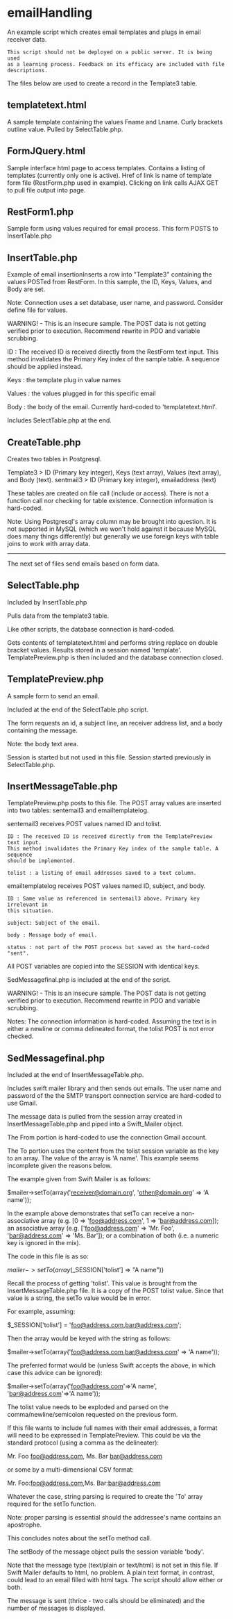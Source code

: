 emailHandling
=============
An example script which creates email templates and plugs in email receiver data.

```
This script should not be deployed on a public server. It is being used
as a learning process. Feedback on its efficacy are included with file
descriptions.
```


The files below are used to create a record in the Template3 table.

templatetext.html
-----------------
A sample template containing the values Fname and Lname. Curly brackets outline
value. Pulled by SelectTable.php.

FormJQuery.html
---------------
Sample interface html page to access templates. Contains a listing of templates
(currently only one is active). Href of link is name of template form file
(RestForm.php used in example). Clicking on link calls AJAX GET to pull file
output into page.

RestForm1.php
-------------
Sample form using values required for email process.
This form POSTS to InsertTable.php


InsertTable.php
---------------
Example of email insertionInserts a row into "Template3" containing the values
POSTed from RestForm. In this sample, the ID, Keys, Values, and Body are set.

Note: Connection uses a set database, user name, and password. Consider define
file for values.

WARNING! - This is an insecure sample. The POST data is not getting verified prior
to execution. Recommend rewrite in PDO and variable scrubbing.

ID : The received ID is received directly from the RestForm text input. This
method invalidates the Primary Key index of the sample table. A sequence should
be applied instead.

Keys : the template plug in value names

Values : the values plugged in for this specific email

Body : the body of the email. Currently hard-coded to 'templatetext.html'.

Includes SelectTable.php at the end.


CreateTable.php
---------------
Creates two tables in Postgresql.

Template3 > ID (Primary key integer), Keys (text array), Values (text array),
            and Body (text).
sentmail3 > ID (Primary key integer), emailaddress (text)

These tables are created on file call (include or access).
There is not a function call nor checking for table existence. Connection
information is hard-coded.

Note: Using Postgresql's array column may be brought into question. It is not
supported in MySQL (which we won't hold against it because MySQL does many
things differently) but generally we use foreign keys with table joins to
work with array data.

------------------------------------------------------------------------------

The next set of files send emails based on form data.

SelectTable.php
---------------
Included by InsertTable.php

Pulls data from the template3 table.

Like other scripts, the database connection is hard-coded.

Gets contents of templatetext.html and performs string replace on double bracket
values. Results stored in a session named 'template'.  TemplatePreview.php is
then included and the database connection closed.


TemplatePreview.php
-------------------
A sample form to send an email.

Included at the end of the SelectTable.php script.

The form requests an id, a subject line, an receiver address list, and a body
containing the message.

Note: the body text area.

Session is started but not used in this file. Session started previously in
SelectTable.php.


InsertMessageTable.php
----------------------

TemplatePreview.php posts to this file. The POST array values are inserted into
two tables: sentemail3 and emailtemplatelog.

sentemail3 receives POST values named ID and tolist.

    ID : The received ID is received directly from the TemplatePreview text input.
    This method invalidates the Primary Key index of the sample table. A sequence
    should be implemented.

    tolist : a listing of email addresses saved to a text column.

emailtemplatelog receives POST values named ID, subject, and body.

    ID : Same value as referenced in sentemail3 above. Primary key irrelevant in
    this situation.

    subject: Subject of the email.

    body : Message body of email.

    status : not part of the POST process but saved as the hard-coded "sent".

All POST variables are copied into the SESSION with identical keys.

SedMessagefinal.php is included at the end of the script.

WARNING! - This is an insecure sample. The POST data is not getting verified prior
to execution. Recommend rewrite in PDO and variable scrubbing.

Notes:
The connection information is hard-coded.
Assuming the text is in either a newline or comma delineated format, the tolist
POST is not error checked.


SedMessagefinal.php
-------------------
Included at the end of InsertMessageTable.php.

Includes swift mailer library and then sends out emails. The user name and
password of the the SMTP transport connection service are hard-coded to use Gmail.

The message data is pulled from the session array created in InsertMessageTable.php
and piped into a Swift_Mailer object.

The From portion is hard-coded to use the connection Gmail account.

The To portion uses the content from the tolist session variable as the key to
an array. The value of the array is 'A name'. This example seems incomplete given
the reasons below.

The example given from Swift Mailer is as follows:

$mailer->setTo(array('receiver@domain.org', 'other@domain.org' => 'A name'));

In the example above demonstrates that setTo can receive a non-associative array
(e.g. [0 => 'foo@address.com', 1 => 'bar@address.com]);
an associative array
(e.g. ['foo@address.com' => 'Mr. Foo', 'bar@address.com' => 'Ms. Bar']);
or a combination of both (i.e. a numeric key is ignored in the mix).

The code in this file is as so:

$mailer->setTo(array($_SESSION['tolist'] => "A name"))

Recall the process of getting 'tolist'. This value is brought from the
InsertMessageTable.php file. It is a copy of the POST tolist value. Since that
value is a string, the setTo value would be in error.

For example, assuming:

$_SESSION['tolist'] = 'foo@address.com,bar@address.com';

Then the array would be keyed with the string as follows:

$mailer->setTo(array('foo@address.com,bar@address.com' => 'A name'));

The preferred format would be (unless Swift accepts the above, in which case this
advice can be ignored):

$mailer->setTo(array('foo@address.com'=>'A name', 'bar@address.com'=>'A name'));

The tolist value needs to be exploded and parsed on the comma/newline/semicolon
requested on the previous form.

If this file wants to include full names with their email addresses, a format
will need to be expressed in TemplatePreview. This could be via the standard
protocol (using a comma as the delineater):

Mr. Foo <foo@address.com>, Ms. Bar <bar@address.com>

or some by a multi-dimensional CSV format:

Mr. Foo:foo@address.com,Ms. Bar:bar@address.com

Whatever the case, string parsing is required to create the 'To' array required
for the setTo function.

Note: proper parsing is essential should the addressee's name contains an apostrophe.

This concludes notes about the setTo method call.

The setBody of the message object pulls the session variable 'body'.

Note that the message type (text/plain or text/html) is not set in this file. If
Swift Mailer defaults to html, no problem. A plain text format, in contrast,
could lead to an email filled with html tags. The script should allow either or
both.

The message is sent (thrice - two calls should be eliminated) and the number of
messages is displayed.
